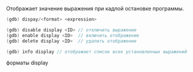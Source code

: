 Отображает значение выражения при кадлой остановке программы.
```c
(gdb) dispay/<format> <expression>

(gdb) disable display <ID> // отключить выражение 
(gdb) enable display <ID>  // включить отображение
(gdb) delete display <ID>  // удалить отображение

(gdb) info display // отображает список всех установленных выражений
```

форматы display

